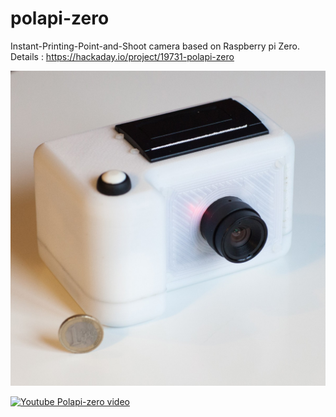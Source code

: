 # polapi-zero
Instant-Printing-Point-and-Shoot camera based on Raspberry pi Zero. 
Details : https://hackaday.io/project/19731-polapi-zero

![PolaPi-Zero 3](8659491486300188651.jpg)

[![Youtube Polapi-zero video](https://img.youtube.com/vi/8D-sL3GoFZM/0.jpg)](https://www.youtube.com/watch?v=8D-sL3GoFZM)
